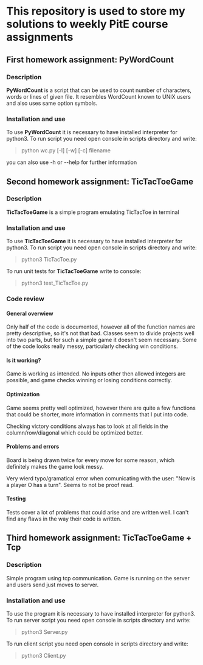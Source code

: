 # This repository is used to store my solutions to weekly PitE course assignments 

## First homework assignment: PyWordCount


### Description

**PyWordCount** is a script that can be used to count number of characters, words or lines of given file.
It resembles WordCount known to UNIX users and also uses same option symbols.

### Installation and use

To use **PyWordCount** it is necessary to have installed interpreter for python3. To run
script you need open console in scripts directory and write:
>python wc.py [-l] [-w] [-c] filename

you can also use -h or --help for further information

## Second homework assignment: TicTacToeGame

### Description

**TicTacToeGame** is a simple program emulating TicTacToe in terminal

### Installation and use

To use **TicTacToeGame** it is necessary to have installed interpreter for python3. To run
script you need open console in scripts directory and write:
>python3 TicTacToe.py

To run unit tests for **TicTacToeGame** write to console:
>python3 test_TicTacToe.py

### Code review

#### General overwiew
Only half of the code is documented, however all of the function names are pretty descriptive, so it's not that bad. Classes seem to divide projects well into two parts, but for such a simple game it doesn't seem necessary. Some of the code looks really messy, particularly checking win conditions. 

#### Is it working?
Game is working as intended. No inputs other then allowed integers are possible, and game checks winning or losing conditions correctly. 

#### Optimization
Game seems pretty well optimized, however there are quite a few functions that could be shorter, more information in comments that I put into code. 

Checking victory conditions always has to look at all fields in the column/row/diagonal which could be optimized better. 

#### Problems and errors
Board is being drawn twice for every move for some reason, which definitely makes the game look messy. 

Very wierd typo/gramatical error when comunicating with the user: "Now is a player O has a turn". Seems to not be proof read.

#### Testing
Tests cover a lot of problems that could arise and are written well. I can't find any flaws in the way their code is written.

## Third homework assignment: TicTacToeGame + Tcp

### Description

Simple program using tcp communication. Game is running on the server and users send just moves to server.

### Installation and use

To use the program it is necessary to have installed interpreter for python3. To run server
script you need open console in scripts directory and write:
>python3 Server.py

To run client script you need open console in scripts directory and write:
>python3 Client.py
